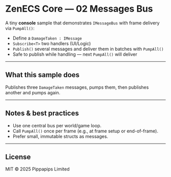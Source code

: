 # ZenECS Core — 02 Messages Bus

A tiny **console** sample that demonstrates `IMessageBus` with frame delivery via `PumpAll()`:

* Define a `DamageTaken : IMessage`
* `Subscribe<T>` two handlers (UI/Logic)
* `Publish()` several messages and deliver them in batches with `PumpAll()`
* Safe to publish while handling — next `PumpAll()` will deliver

---

## What this sample does

Publishes three `DamageTaken` messages, pumps them, then publishes another and pumps again.

---

## Notes & best practices

* Use one central bus per world/game loop.
* Call `PumpAll()` once per frame (e.g., at frame setup or end-of-frame).
* Prefer small, immutable structs as messages.

---

## License

MIT © 2025 Pippapips Limited
